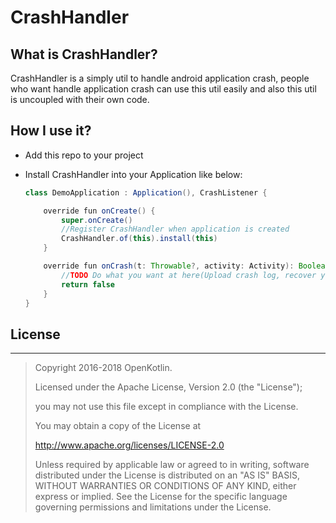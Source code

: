 # CrashHandler

## What is CrashHandler?

CrashHandler is a simply util to handle android application crash, people who want handle application crash can use this util easily and also this util is uncoupled with their own code.

## How I use it?

- Add this repo to your project

- Install CrashHandler into your Application like below:

  ```java
  class DemoApplication : Application(), CrashListener {
  
      override fun onCreate() {
          super.onCreate()
          //Register CrashHandler when application is created
          CrashHandler.of(this).install(this)
      }
  
      override fun onCrash(t: Throwable?, activity: Activity): Boolean {
          //TODO Do what you want at here(Upload crash log, recover your activity...)
          return false
      }
  }
  ```

## License

-------

> Copyright 2016-2018 OpenKotlin.
> 
> Licensed under the Apache License, Version 2.0 (the "License");
> 
> you may not use this file except in compliance with the License.
> 
> You may obtain a copy of the License at
> 
> http://www.apache.org/licenses/LICENSE-2.0
> 
> Unless required by applicable law or agreed to in writing, software distributed under the License is distributed on an "AS IS" BASIS, WITHOUT WARRANTIES OR CONDITIONS OF ANY KIND, either express or implied. See the License for the specific language governing permissions and limitations under the License.



